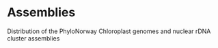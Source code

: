 # Assemblies
Distribution of the PhyloNorway Chloroplast genomes and nuclear rDNA cluster assemblies

